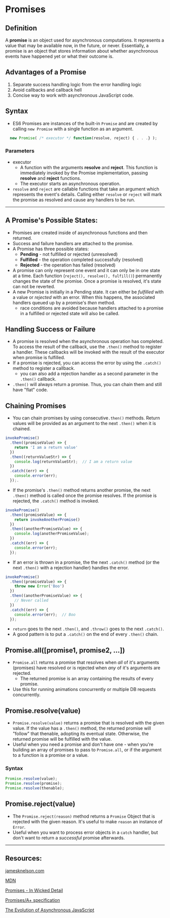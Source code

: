 # Promises

## Definition

A __promise__ is an object used for asynchronous computations. It represents a value that may be available now, in the future, or never. Essentially, a promise is an object that stores information about whether asynchronous events have happened yet or what their outcome is.

## Advantages of a Promise

  1. Separate success handling logic from the error handling logic
  2. Avoid callbacks and callback hell
  3. Concise way to work with asynchronous JavaScript code.

## Syntax

* ES6 Promises are instances of the built-in `Promise` and are created by calling `new Promise` with a single function as an argument.

```javascript
  new Promise( /* executor */ function(resolve, reject) { . . .} );
```

### Parameters

* executor
  * A function with the arguments __resolve__ and __reject__. This function is immediately invoked by the Promise implementation, passing __resolve__ and __reject__ functions.
  * The executor starts an asynchronous operation.
* `resolve` and `reject` are callable functions that take an argument which represents the event's details. Calling either `resolve` or `reject` will mark the promise as resolved and cause any handlers to be run.

***

## A Promise's Possible States:
* Promises are created inside of asynchronous functions and then returned.
* Success and failure handlers are attached to the promise.
* A Promise has three possible states:
  * __Pending__ - not fulfilled or rejected (unresolved)
  * __Fulfilled__ - the operation completed successfully (resolved)
  * __Rejected__ - the operation has failed (resolved)
* A promise can only represent one event and it can only be in one state at a time. Each function (`reject(), resolve(), fulfill()`) permanently changes the state of the promise. Once a promise is resolved, it's state can not be reverted.
* A new Promise is initially in a Pending state. It can either be _fulfilled_ with a value or _rejected_ with an error. When this happens, the associated handlers queued up by a promise's _then_ method.
  * race conditions are avoided because handlers attached to a promise in a fulfilled or rejected state will also be called.

## Handling Success or Failure
* A promise is resolved when the asynchronous operation has completed. To access the result of the callback, use the `.then()` method to register a handler. These callbacks will be invoked with the result of the executor when promise is fulfilled.
* If a promise is rejected, you can access the error by using the  `.catch()` method to register a callback.
  * you can also add a rejection handler as a second parameter in the `.then()` callback.
* `.then()` will always return a promise. Thus, you can chain them and still have "flat" code.

## Chaining Promises

* You can chain promises by using consecutive`.then()` methods. Return values will be provided as an argument to the next `.then()` when it is chained.

```javascript
invokePromise()
  .then((promiseValue) => {
    return 'I am a return value'
  })
  .then((returnValueStr) => {
    console.log(returnValueStr);  // I am a return value
  })
  .catch((err) => {
    console.error(err);
  });.
```
* If the promise's `.then()` method returns another promise, the next `.then()` method is called once the promise resolves. If the promise is rejected, the `.catch()` method is invoked.

```javascript
invokePromise()
  .then((promiseValue) => {
    return invokeAnotherPromise()
  })
  .then((anotherPromiseValue) => {
    console.log(anotherPromiseValue);
  })
  .catch((err) => {
    console.error(err);
  });
```
* If an error is thrown in a promise, the the next `.catch()` method (or the next `.then()` with a rejection handler) handles the error.

```javascript
invokePromise()
  .then((promiseValue) => {
    throw new Error('Boo')
  })
  .then((anotherPromiseValue) => {
    // Never called
  })
  .catch((err) => {
    console.error(err);  // Boo
  });
```
*  `return` goes to the next `.then()`, and `.throw()` goes to the next `.catch()`.
  * A good pattern is to put a `.catch()` on the end of every `.then()` chain.

## Promise.all([promise1, promise2, ...])
* `Promise.all` returns a promise that resolves when _all_ of it's arguments (promises) have resolved or is rejected when _any_ of it's arguments are rejected.
  * The returned promise is an array containing the results of every promise.
* Use this for running animations concurrently or multiple DB requests concurrently.

## Promise.resolve(value)
* `Promise.resolve(value)` returns a promise that is resolved with the given value. If the value has a `.then()` method, the returned promise will "follow" that thenable, adopting its eventual state. Otherwise, the returned promise will be fulfilled with the value.
* Useful when you need a promise and don't have one - when you're building an array of promises to pass to `Promise.all`, or if the argument to a function is a promise or a value.

### Syntax

```javascript
Promise.resolve(value);
Promise.resolve(promise);
Promise.resolve(thenable);
```

## Promise.reject(value)
* The `Promise.reject(reason)` method returns a `Promise` Object that is rejected with the given reason. It's useful to make `reason` an instance of `Error`.
* Useful when you want to process error objects in a `catch` handler, but don't want to return a _successful_ promise afterwards.

***


## Resources:
[jamesknelson.com](http://jamesknelson.com/grokking-es6-promises-the-four-functions-you-need-to-avoid-callback-hell/)

[MDN](https://developer.mozilla.org/en-US/docs/Web/JavaScript/Reference/Global_Objects/Promise)

[Promises - In Wicked Detail](http://www.mattgreer.org/articles/promises-in-wicked-detail/)

[Promises/A+ specification](https://promisesaplus.com/)

[The Evolution of Asynchronous JavaScript](https://blog.risingstack.com/asynchronous-javascript/)
